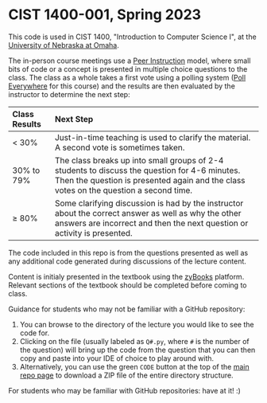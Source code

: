 # CIST 1400-001, Spring 2023

This code is used in CIST 1400, "Introduction to Computer Science I", at the [University of Nebraska at Omaha](http://unomaha.edu).

The in-person course meetings use a [Peer Instruction](https://en.wikipedia.org/wiki/Peer_instruction) model, where small bits of code or a concept is presented in multiple choice questions to the class. The class as a whole takes a first vote using a polling system ([Poll Everywhere](http://pollev.com/) for this course) and the results are then evaluated by the instructor to determine the next step:

Class Results | Next Step
:-- | :--
&lt; 30% | Just-in-time teaching is used to clarify the material. A second vote is sometimes taken.
30% to 79% | The class breaks up into small groups of 2-4 students to discuss the question for 4-6 minutes. Then the question is presented again and the class votes on the question a second time.
&ge; 80% | Some clarifying discussion is had by the instructor about the correct answer as well as why the other answers are incorrect and then the next question or activity is presented.

The code included in this repo is from the questions presented as well as any additional code generated during discussions of the lecture content.

Content is initialy presented in the textbook using the [zyBooks](http://learn.zybooks.com/) platform. Relevant sections of the textbook should be completed before coming to class.

Guidance for students who may not be familiar with a GitHub repository: 

1. You can browse to the directory of the lecture you would like to see the code for.
2. Clicking on the file (usually labeled as `Q#.py`, where `#` is the number of the question) will bring up the code from the question that you can then copy and paste into your IDE of choice to play around with.
3. Alternatively, you can use the green `CODE` button at the top of the [main repo page](https://github.com/rfulkerson/23spring1400) to download a ZIP file of the entire directory structure.

For students who may be familiar with GitHub repositories: have at it! :)

